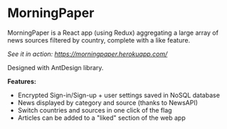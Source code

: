 # MorningPaper
MorningPaper is a React app (using Redux) aggregating a large array of news sources filtered by country, complete with a like feature.

_See it in action: https://morningpaper.herokuapp.com/_

Designed with AntDesign library.

**Features:**

- Encrypted Sign-in/Sign-up + user settings saved in NoSQL database
- News displayed by category and source (thanks to NewsAPI)
- Switch countries and sources in one click of the flag
- Articles can be added to a "liked" section of the web app


